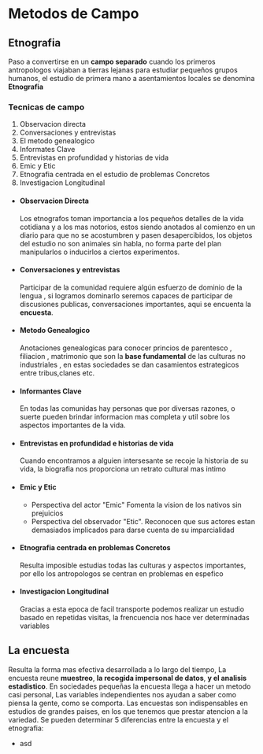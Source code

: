 # Metodos de Campo
## Etnografia

Paso a convertirse en un **campo separado** cuando los primeros antropologos viajaban a tierras lejanas para estudiar pequeños grupos humanos, el estudio de primera mano a asentamientos locales se denomina **Etnografia**
### Tecnicas de campo

 1. Observacion directa
 2. Conversaciones y entrevistas
 3. El metodo genealogico
 4. Informates Clave
 5. Entrevistas en profundidad y historias de vida
 6. Emic y Etic
 7. Etnografia centrada en el estudio de problemas Concretos
 8. Investigacion Longitudinal
  - #### Observacion Directa
	  Los etnografos toman importancia a los pequeños detalles de la vida cotidiana y a los mas notorios, estos siendo anotados al comienzo en un diario para que no se acostumbren y pasen desapercibidos, los objetos del estudio no son animales sin habla,
no forma parte del plan manipularlos o inducirlos a ciertos experimentos.
- #### Conversaciones y entrevistas
	 Participar de la comunidad requiere algún esfuerzo de dominio de la lengua , si logramos dominarlo seremos capaces de participar de discusiones publicas, conversaciones importantes, aqui se encuenta la **encuesta**.
- #### Metodo Genealogico
	Anotaciones genealogicas para conocer princios de parentesco , filiacion , matrimonio que son la **base fundamental** de las culturas no industriales , en estas sociedades se dan casamientos estrategicos entre tribus,clanes etc.	 
 - #### Informantes Clave
	 En todas las comunidas hay personas que por diversas razones, o suerte pueden brindar informacion mas completa y util sobre los aspectos importantes de la vida. 
- #### Entrevistas en profundidad e historias de vida
  Cuando encontramos a alguien intersesante se recoje la historia de su vida, la biografia nos proporciona un retrato cultural mas intimo 
- #### Emic y Etic
   - Perspectiva  del actor "Emic"
	   Fomenta la vision de los nativos sin prejuicios 
   - Perspectiva del observador "Etic".
	   Reconocen que sus actores estan demasiados implicados para darse cuenta de su imparcialidad
 - #### Etnografia centrada en problemas Concretos
	 Resulta imposible estudias todas las culturas y aspectos importantes, por ello los antropologos se centran en problemas en espefico
 - #### Investigacion Longitudinal
   Gracias a esta epoca de facil transporte podemos realizar un estudio basado en repetidas visitas, la frencuencia nos hace ver determinadas variables
## La encuesta
Resulta la forma mas efectiva desarrollada a lo largo del tiempo, La encuesta reune **muestreo**, **la recogida impersonal de datos**, **y el analisis estadistico**.
En sociedades pequeñas la encuesta llega a hacer un metodo casi personal, Las variables independientes nos ayudan a saber como piensa la gente, como se comporta.
Las encuestas son indispensables en estudios de grandes paises, en los que tenemos que prestar atencion a la variedad.
Se pueden determinar 5 diferencias entre la encuesta y el etnografia:
  - asd 	 	   
	   
  	 
<!--stackedit_data:
eyJoaXN0b3J5IjpbMTQ1NTk5Nzk3NiwxMTUwNzIxNjM0LC0xMj
E1NjYwMDM5LDMwNDg2MDUwLDE4NDY4MjcxOTUsLTExNjMwOTY4
MjMsLTE3MzQ2MTM0NzAsLTIzNDYzNDM4MF19
-->